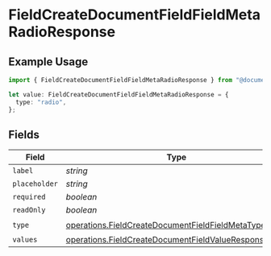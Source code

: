 # FieldCreateDocumentFieldFieldMetaRadioResponse

## Example Usage

```typescript
import { FieldCreateDocumentFieldFieldMetaRadioResponse } from "@documenso/sdk-typescript/models/operations";

let value: FieldCreateDocumentFieldFieldMetaRadioResponse = {
  type: "radio",
};
```

## Fields

| Field                                                                                                                          | Type                                                                                                                           | Required                                                                                                                       | Description                                                                                                                    |
| ------------------------------------------------------------------------------------------------------------------------------ | ------------------------------------------------------------------------------------------------------------------------------ | ------------------------------------------------------------------------------------------------------------------------------ | ------------------------------------------------------------------------------------------------------------------------------ |
| `label`                                                                                                                        | *string*                                                                                                                       | :heavy_minus_sign:                                                                                                             | N/A                                                                                                                            |
| `placeholder`                                                                                                                  | *string*                                                                                                                       | :heavy_minus_sign:                                                                                                             | N/A                                                                                                                            |
| `required`                                                                                                                     | *boolean*                                                                                                                      | :heavy_minus_sign:                                                                                                             | N/A                                                                                                                            |
| `readOnly`                                                                                                                     | *boolean*                                                                                                                      | :heavy_minus_sign:                                                                                                             | N/A                                                                                                                            |
| `type`                                                                                                                         | [operations.FieldCreateDocumentFieldFieldMetaTypeRadio](../../models/operations/fieldcreatedocumentfieldfieldmetatyperadio.md) | :heavy_check_mark:                                                                                                             | N/A                                                                                                                            |
| `values`                                                                                                                       | [operations.FieldCreateDocumentFieldValueResponse1](../../models/operations/fieldcreatedocumentfieldvalueresponse1.md)[]       | :heavy_minus_sign:                                                                                                             | N/A                                                                                                                            |